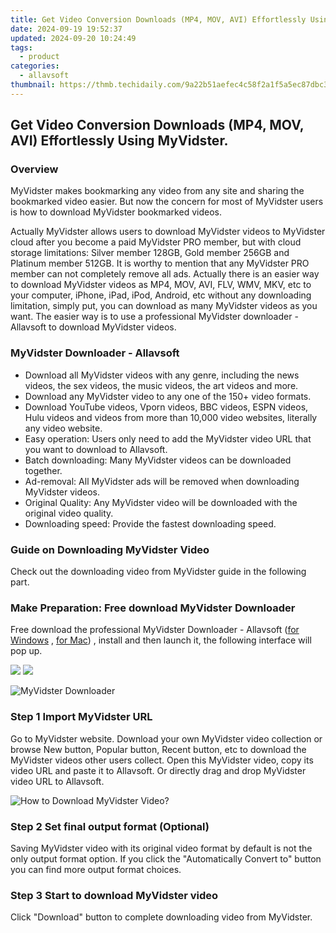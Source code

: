 ```yaml
---
title: Get Video Conversion Downloads (MP4, MOV, AVI) Effortlessly Using MyVidster.
date: 2024-09-19 19:52:37
updated: 2024-09-20 10:24:49
tags:
  - product
categories:
  - allavsoft
thumbnail: https://thmb.techidaily.com/9a22b51aefec4c58f2a1f5a5ec87dbc393141382248bd9298fb623a960664270.jpeg
---
```


## Get Video Conversion Downloads (MP4, MOV, AVI) Effortlessly Using MyVidster.

### Overview

MyVidster makes bookmarking any video from any site and sharing the bookmarked video easier. But now the concern for most of MyVidster users is how to download MyVidster bookmarked videos.

Actually MyVidster allows users to download MyVidster videos to MyVidster cloud after you become a paid MyVidster PRO member, but with cloud storage limitations: Silver member 128GB, Gold member 256GB and Platinum member 512GB. It is worthy to mention that any MyVidster PRO member can not completely remove all ads. Actually there is an easier way to download MyVidster videos as MP4, MOV, AVI, FLV, WMV, MKV, etc to your computer, iPhone, iPad, iPod, Android, etc without any downloading limitation, simply put, you can download as many MyVidster videos as you want. The easier way is to use a professional MyVidster downloader - Allavsoft to download MyVidster videos.

### MyVidster Downloader - Allavsoft

* Download all MyVidster videos with any genre, including the news videos, the sex videos, the music videos, the art videos and more.
* Download any MyVidster video to any one of the 150+ video formats.
* Download YouTube videos, Vporn videos, BBC videos, ESPN videos, Hulu videos and videos from more than 10,000 video websites, literally any video website.
* Easy operation: Users only need to add the MyVidster video URL that you want to download to Allavsoft.
* Batch downloading: Many MyVidster videos can be downloaded together.
* Ad-removal: All MyVidster ads will be removed when downloading MyVidster videos.
* Original Quality: Any MyVidster video will be downloaded with the original video quality.
* Downloading speed: Provide the fastest downloading speed.

### Guide on Downloading MyVidster Video

Check out the downloading video from MyVidster guide in the following part.

### Make Preparation: Free download MyVidster Downloader

Free download the professional MyVidster Downloader - Allavsoft ([for Windows](https://tools.techidaily.com/allavsoft/products/) , [for Mac](https://tools.techidaily.com/allavsoft/products/)) , install and then launch it, the following interface will pop up.

[![](https://www.allavsoft.com/how-to/../images/how-to/free-download-win.jpg)](https://tools.techidaily.com/allavsoft/products/) [![](https://www.allavsoft.com/how-to/../images/how-to/free-download-mac.jpg)](https://tools.techidaily.com/allavsoft/products/)

![MyVidster Downloader](https://www.allavsoft.com/how-to/../images/allavsoft/screen-shot-600.jpg)

### Step 1 Import MyVidster URL

Go to MyVidster website. Download your own MyVidster video collection or browse New button, Popular button, Recent button, etc to download the MyVidster videos other users collect. Open this MyVidster video, copy its video URL and paste it to Allavsoft. Or directly drag and drop MyVidster video URL to Allavsoft.

![How to Download MyVidster Video?](https://www.allavsoft.com/how-to/../images/how-to/download-rtmp-video/download-rtmp-video.jpg)

### Step 2 Set final output format (Optional)

Saving MyVidster video with its original video format by default is not the only output format option. If you click the "Automatically Convert to" button you can find more output format choices.

### Step 3 Start to download MyVidster video

Click "Download" button to complete downloading video from MyVidster.

<ins class="adsbygoogle"
     style="display:block"
     data-ad-format="autorelaxed"
     data-ad-client="ca-pub-7571918770474297"
     data-ad-slot="1223367746"></ins>



<ins class="adsbygoogle"
     style="display:block"
     data-ad-client="ca-pub-7571918770474297"
     data-ad-slot="8358498916"
     data-ad-format="auto"
     data-full-width-responsive="true"></ins>
